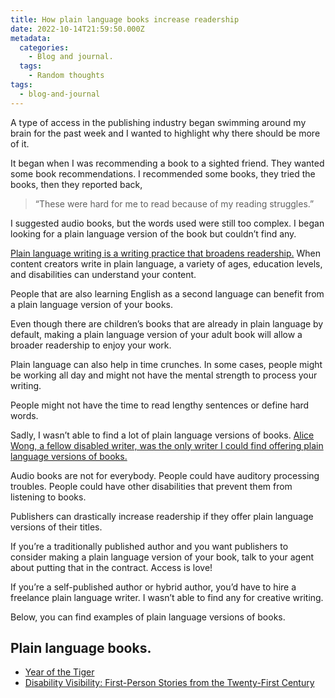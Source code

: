 ```yaml
---
title: How plain language books increase readership
date: 2022-10-14T21:59:50.000Z
metadata:
  categories:
    - Blog and journal.
  tags:
    - Random thoughts
tags:
  - blog-and-journal
---
```


A type of access in the publishing industry began swimming around my brain for the past week and I wanted to highlight why there should be more of it.

It began when I was recommending a book to a sighted friend. They wanted some book recommendations. I recommended some books, they tried the books, then they reported back,

> “These were hard for me to read because of my reading struggles.”

I suggested audio books, but the words used were still too complex. I began looking for a plain language version of the book but couldn’t find any.

[Plain language writing is a writing practice that broadens readership.](https://www.accessible-social.com/copy-and-formatting/plain-language) When content creators write in plain language, a variety of ages, education levels, and disabilities can understand your content.

People that are also learning English as a second language can benefit from a plain language version of your books.

Even though there are children’s books that are already in plain language by default, making a plain language version of your adult book will allow a broader readership to enjoy your work.

Plain language can also help in time crunches. In some cases, people might be working all day and might not have the mental strength to process your writing.

People might not have the time to read lengthy sentences or define hard words.

Sadly, I wasn’t able to find a lot of plain language versions of books. [Alice Wong, a fellow disabled writer, was the only writer I could find offering plain language versions of books.](https://disabilityvisibility.substack.com/p/plain-language-as-access)

Audio books are not for everybody. People could have auditory processing troubles. People could have other disabilities that prevent them from listening to books.

Publishers can drastically increase readership if they offer plain language versions of their titles.

If you’re a traditionally published author and you want publishers to consider making a plain language version of your book, talk to your agent about putting that in the contract. Access is love!

If you’re a self-published author or hybrid author, you’d have to hire a freelance plain language writer. I wasn’t able to find any for creative writing.

Below, you can find examples of plain language versions of books.

## Plain language books.

- [Year of the Tiger](https://disabilityvisibilityproject.com/wp-content/uploads/2022/09/Year-of-the-Tiger-Plain-Language-Remediated.pdf)
- [Disability Visibility: First-Person Stories from the Twenty-First Century](https://docs.google.com/document/d/180BSG2IEZHNOPhp9uH7dG_N6YLe9eNvkeS_ry6tEZJ0/edit)
